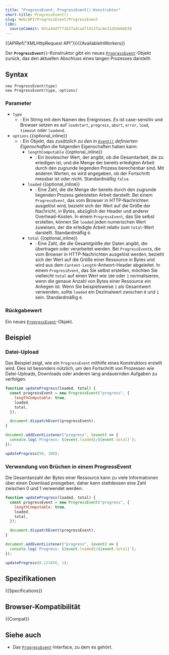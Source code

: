 ```yaml
---
title: "ProgressEvent: ProgressEvent()-Konstruktor"
short-title: ProgressEvent()
slug: Web/API/ProgressEvent/ProgressEvent
l10n:
  sourceCommit: 03ca44d7f71637a4cad71413fac4e31d5de66638
---
```


{{APIRef("XMLHttpRequest API")}}{{AvailableInWorkers}}

Der **`ProgressEvent()`**-Konstruktor gibt ein neues [`ProgressEvent`](/de/docs/Web/API/ProgressEvent)-Objekt zurück, das den aktuellen Abschluss eines langen Prozesses darstellt.

## Syntax

```js-nolint
new ProgressEvent(type)
new ProgressEvent(type, options)
```

### Parameter

- `type`
  - : Ein String mit dem Namen des Ereignisses.
    Es ist case-sensitiv und Browser setzen es auf `loadstart`, `progress`, `abort`, `error`, `load`, `timeout` oder `loadend`.
- `options` {{optional_inline}}
  - : Ein Objekt, das _zusätzlich zu den in [`Event()`](/de/docs/Web/API/Event/Event) definierten Eigenschaften_ die folgenden Eigenschaften haben kann:
    - `lengthComputable` {{optional_inline}}
      - : Ein boolescher Wert, der angibt, ob die Gesamtarbeit, die zu erledigen ist, und die Menge der bereits erledigten Arbeit durch den zugrunde liegenden Prozess berechenbar sind.
        Mit anderen Worten, es wird angegeben, ob der Fortschritt messbar ist oder nicht.
        Standardmäßig `false`.
    - `loaded` {{optional_inline}}
      - : Eine Zahl, die die Menge der bereits durch den zugrunde liegenden Prozess geleisteten Arbeit darstellt.
        Bei einem `ProgressEvent`, das vom Browser in HTTP-Nachrichten ausgelöst wird, bezieht sich der Wert auf die Größe der Nachricht, in Bytes, abzüglich der Header und anderer Overhead-Kosten.
        In einem `ProgressEvent`, das Sie selbst erstellen, können Sie `loaded` jeden numerischen Wert zuweisen, der die erledigte Arbeit relativ zum `total`-Wert darstellt.
        Standardmäßig `0`.
    - `total` {{optional_inline}}
      - : Eine Zahl, die die Gesamtgröße der Daten angibt, die übertragen oder verarbeitet werden.
        Bei `ProgressEvent`s, die vom Browser in HTTP-Nachrichten ausgelöst werden, bezieht sich der Wert auf die Größe einer Ressource in Bytes und wird aus dem `Content-Length`-Antwort-Header abgeleitet.
        In einem `ProgressEvent`, das Sie selbst erstellen, möchten Sie vielleicht `total` auf einen Wert wie `100` oder `1` normalisieren, wenn die genaue Anzahl von Bytes einer Ressource ein Anliegen ist.
        Wenn Sie beispielsweise `1` als Gesamtwert verwenden, sollte `loaded` ein Dezimalwert zwischen `0` und `1` sein.
        Standardmäßig `0`.

### Rückgabewert

Ein neues [`ProgressEvent`](/de/docs/Web/API/ProgressEvent)-Objekt.

## Beispiel

### Datei-Upload

Das Beispiel zeigt, wie ein `ProgressEvent` mithilfe eines Konstruktors erstellt wird. Dies ist besonders nützlich, um den Fortschritt von Prozessen wie Datei-Uploads, Downloads oder anderen lang andauernden Aufgaben zu verfolgen.

```js
function updateProgress(loaded, total) {
  const progressEvent = new ProgressEvent("progress", {
    lengthComputable: true,
    loaded,
    total,
  });

  document.dispatchEvent(progressEvent);
}

document.addEventListener("progress", (event) => {
  console.log(`Progress: ${event.loaded}/${event.total}`);
});

updateProgress(50, 100);
```

### Verwendung von Brüchen in einem ProgressEvent

Die Gesamtanzahl der Bytes einer Ressource kann zu viele Informationen über einen Download preisgeben, daher kann stattdessen eine Zahl zwischen 0 und 1 verwendet werden:

```js
function updateProgress(loaded, total) {
  const progressEvent = new ProgressEvent("progress", {
    lengthComputable: true,
    loaded,
    total,
  });

  document.dispatchEvent(progressEvent);
}

document.addEventListener("progress", (event) => {
  console.log(`Progress: ${event.loaded}/${event.total}`);
});

updateProgress(0.123456, 1);
```

## Spezifikationen

{{Specifications}}

## Browser-Kompatibilität

{{Compat}}

## Siehe auch

- Das [`ProgressEvent`](/de/docs/Web/API/ProgressEvent)-Interface, zu dem es gehört.
